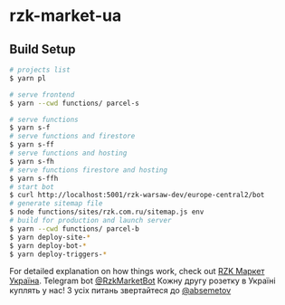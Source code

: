 # rzk-market-ua

## Build Setup

```bash
# projects list
$ yarn pl

# serve frontend
$ yarn --cwd functions/ parcel-s

# serve functions
$ yarn s-f
# serve functions and firestore
$ yarn s-ff
# serve functions and hosting
$ yarn s-fh
# serve functions firestore and hosting
$ yarn s-ffh
# start bot
$ curl http://localhost:5001/rzk-warsaw-dev/europe-central2/bot
# generate sitemap file
$ node functions/sites/rzk.com.ru/sitemap.js env
# build for production and launch server
$ yarn --cwd functions/ parcel-b
$ yarn deploy-site-*
$ yarn deploy-bot-*
$ yarn deploy-triggers-*
```

For detailed explanation on how things work, check out [RZK Маркет Україна](https://rzk.com.ua).
Telegram bot [@RzkMarketBot](https://t.me/RzkMarketBot?start=fromgit)
Кожну другу розетку в Україні куплять у нас!
З усіх питань звертайтеся до [@absemetov](https://t.me/absemetov)
